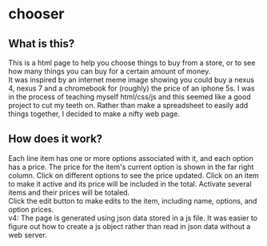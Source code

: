 chooser
=======
## What is this? ##
This is a html page to help you choose things to buy from a store, or to see how many things you can buy for a certain amount of money.  
It was inspired by an internet meme image showing you could buy a nexus 4, nexus 7 and a chromebook for (roughly) the price of an iphone 5s.  I was in the process of teaching myself html/css/js and this seemed like a good project to cut my teeth on.  Rather than make a spreadsheet to easily add things together, I decided to make a nifty web page.
## How does it work? ##
Each line item has one or more options associated with it, and each option has a price.  The price for the item's current option is shown in the far right column.  Click on different options to see the price updated.  Click on an item to make it active and its price will be included in the total.  Activate several items and their prices will be totaled.  
Click the edit button to make edits to the item, including name, options, and option prices.  
v4: The page is generated using json data stored in a js file.  It was easier to figure out how to create a js object rather than read in json data without a web server.  
